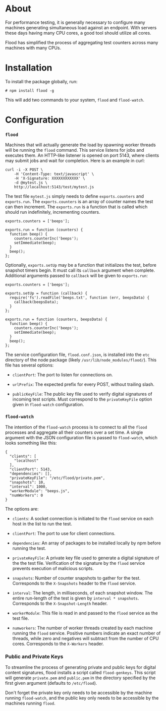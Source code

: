 About
=====

For performance testing, it is generally necessary to configure many machines
generating simultaneous load against an endpoint. With servers these days
having many CPU cores, a good tool should utilize all cores.

Flood has simplified the process of aggregating test counters across many
machines with many CPUs.

Installation
============

To install the package globally, run:

    # npm install flood -g

This will add two commands to your system, `flood` and `flood-watch`.

Configuration
=============

### `flood`

Machines that will actually generate the load by spawning worker threads will
be running the `flood` command. This service listens for jobs and executes
them. An HTTP-like listener is opened on port 5143, where clients may submit
jobs and wait for completion. Here is an example in curl:

    curl -i -X POST \
        -H 'Content-Type: text/javascript' \
        -H 'X-Signature: XXXXXXXXXXXX' \
        -d @mytest.js \
        http://localhost:5143/test/mytest.js

The test file `mytest.js` simply needs to define `exports.counters` and
`exports.run`. The `exports.counters` is an array of counter names the test can
then increment. The `exports.run` is a function that is called which should run
indefinitely, incrementing counters.

    exports.counters = ['beeps'];

    exports.run = function (counters) {
      function beep() {
        counters.counterInc('beeps');
        setImmediate(beep);
      }
      beep();
    };

Optionally, `exports.setUp` may be a function that initializes the test, before
snapshot timers begin. It must call its `callback` argument when complete.
Additional arguments passed to `callback` will be given to `exports.run`:

    exports.counters = ['beeps'];

    exports.setUp = function (callback) {
      require('fs').readFile('beeps.txt', function (err, beepsData) {
        callback(beepsData);
      }
    };

    exports.run = function (counters, beepsData) {
      function beep() {
        counters.counterInc('beeps');
        setImmediate(beep);
      }
      beep();
    };

The service configuration file, `flood.conf.json`, is installed into the
`etc` directory of the node package (likely `/usr/lib/node_modules/flood/`).
This file has several options:

 * `clientPort`: The port to listen for connections on.

 * `urlPrefix`: The expected prefix for every POST, without trailing slash.

 * `publicKeyFile`: The public key file used to verify digital signatures of
   incoming test scripts. Must correspond to the `privateKeyFile` option
   given in `flood-watch` configuration.

### `flood-watch`

The intention of the `flood-watch` process is to connect to all the `flood`
processes and aggregate all their counters over a set time. A single argument
with the JSON configuration file is passed to `flood-watch`, which looks
something like this:

    {
      "clients": [
        "localhost"
      ],
      "clientPort": 5143,
      "dependencies": [],
      "privateKeyFile": "/etc/flood/private.pem",
      "snapshots": 10,
      "interval": 1000,
      "workerModule": "beeps.js",
      "numWorkers": 0
    }

The options are:

 * `clients`: A socket connection is initiated to the `flood` service on each
   host in the list to run the test.

 * `clientPort`: The port to use for client connections.

 * `dependencies`: An array of packages to be installed locally by npm before
   running the test.

 * `privateKeyFile`: A private key file used to generate a digital signature
   of the the test file. Verification of the signature by the `flood` service
   prevents execution of malicious scripts.

 * `snapshots`: Number of counter snapshots to gather for the test.
   Corresponds to the `X-Snapshots` header to the `flood` service.

 * `interval`: The length, in milliseconds, of each snapshot window. The
   entire run-length of the test is given by `interval * snapshots`.
   Corresponds to the `X-Snapshot-Length` header.

 * `workerModule`: This file is read in and passed to the `flood` service as
   the test file.

 * `numworkers`: The number of worker threads created by each machine running
   the `flood` service. Positive numbers indicate an exact number of threads,
   while zero and negatives will subtract from the number of CPU cores.
   Corresponds to the `X-Workers` header.

### Public and Private Keys

To streamline the process of generating private and public keys for digital
content signatures, flood installs a script called `flood-genkeys`. This
script will generate `private.pem` and `public.pem` in the directory
specified by the first given argument (defaults to `/etc/flood`).

Don't forget the private key only needs to be accessible by the machine
running `flood-watch`, and the public key only needs to be accessible by the
machines running `flood`.
